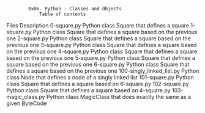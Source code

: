 			0x06. Python - Classes and Objects
				Table of contents
Files					Description
0-square.py	Python class Square that defines a square
1-square.py	Python class Square that defines a square based on the previous one
2-square.py	Python class Square that defines a square based on the previous one
3-square.py	Python class Square that defines a square based on the previous one
4-square.py	Python class Square that defines a square based on the previous one
5-square.py	Python class Square that defines a square based on the previous one
6-square.py	Python class Square that defines a square based on the previous one
100-singly_linked_list.py	Python class Node that defines a node of a singly linked list
101-square.py	Python class Square that defines a square based on 6-square.py
102-square.py	Python class Square that defines a square based on 4-square.py
103-magic_class.py	Python class MagicClass that does exactly the same as a given ByteCode
